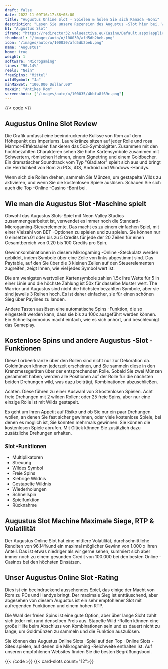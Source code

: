 ```yaml
---
draft: false
date: 2022-11-09T16:17:38+03:00
title: "Augustus Online Slot - Spielen & holen Sie sich Kanada -Boni"
description: "Lesen Sie unsere Rezension des Augustus -Slot hier bei. Wir haben Details zu Gameplay, Funktionen und wo man Casino -Boni erhalten kann."
h1: "Augustus Slot"
iframe: "https://redirector32.valueactive.eu/Casino/Default.aspx?applicationid=4023&serverid=22619&gameid=augustus&ul=en&variant=uat-demo&sext1=demo&sext2=demo&lobbyURL=http://www.microgaming.co.uk/games?"
thumbnail: "/images/auto/o/100030/afd5db2beb.png"
icon: "/images/auto/o/100030/afd5db2beb.png"
name: "Augustus"
home: true
weight: 1
software: "Microgaming"
lines: "96.14%"
reels: "Nein"
freeSpins: "Mittel"
wildSymbol: "Ja"
minMaxBet: "100.000 Dollar.00"
maxWin: "Antikes Rom"
screenshots: ["/images/auto/o/100035/4bbfa8f69c.png"]
---
```


{{< code >}}<h2>Augustus Online Slot Review</h2><p>Die Grafik umfasst eine beeindruckende Kulisse von Rom auf dem Höhepunkt des Imperiums. Laurelkränze sitzen auf jeder Rolle und rosa Marmor-Effektsäulen flankieren das 5x3-Symbolgitter. Zusammen mit den hochbezahlten Charakteren sehen Sie hohe Kartensymbole zusammen mit Schwertern, römischen Helmen, einem Signetring und einem Goldbecher. Ein dramatischer Soundtrack vom Typ "Gladiator" spielt sich aus und bringt die Herrlichkeit von Rom zu PCs, iOS, Android und Windows -Handys.</p><p>Wenn sich die Rollen drehen, sammeln Sie Münzen, um gestapelte Wilds zu aktivieren, und wenn Sie die kostenlosen Spiele auslösen. Schauen Sie sich auch die Top -Online -Casino -Boni bei.</p><h2>Wie man die Augustus Slot -Maschine spielt</h2><p>Obwohl das Augustus Slots-Spiel mit Neon Valley Studios zusammengearbeitet ist, verwendet es immer noch die Standard-Microgaming-Steuerelemente. Das macht es zu einem einfachen Spiel, mit einer Vielzahl von BET -Optionen zu spielen und zu spielen. Sie können nur 0 einsetzen.01 oder bis zu 5 Credits für jede der 20 Zeilen für einen Gesamtbereich von 0.20 bis 100 Credits pro Spin.</p><p>Gewinnkombinationen in diesem Mikrogaming -Online -Steckplatz werden gebildet, indem Symbole über eine Zeile von links abgestimmt sind. Das Paytable, auf den Sie über die 3 kleinen Zeilen auf den Steuerelementen zugreifen, zeigt Ihnen, wie viel jedes Symbol wert ist.</p><p>Die am wenigsten wertvollen Kartensymbole zahlen 1.5x Ihre Wette für 5 in einer Linie und die höchste Zahlung ist 50x für dasselbe Muster wert. The Warrior und Augustus sind nicht die höchsten bezahlten Symbole, aber sie sind jeweils 3 Reihen hoch. Es ist daher einfacher, sie für einen schönen Sieg über Paylines zu landen.</p><p>Andere Tasten auslösen eine automatische Spins -Funktion, die so eingestellt werden kann, dass sie bis zu 100x ausgeführt werden können. Ein Schnellspinmodus macht einfach, wie es sich anhört, und beschleunigt das Gameplay.</p><h2>Kostenlose Spins und andere Augustus -Slot -Funktionen</h2><p>Diese Lorbeerkränze über den Rollen sind nicht nur zur Dekoration da. Goldmünzen können jederzeit erscheinen, und Sie sammeln diese in den Kranzmessgeräten über der entsprechenden Rolle. Sobald Sie zwei Münzen gesammelt haben, werden alle Positionen auf der Rolle für die nächsten beiden Drehungen wild, was dazu beiträgt, Kombinationen abzuschließen.</p><p>Achten. Diese führen zu einer Auswahl von 3 kostenlosen Spielen. Acht freie Drehungen mit 2 wilden Rollen; oder 25 freie Spins, aber nur eine einzige Rolle ist mit Wilds gestapelt.</p><p>Es geht um Ihren Appetit auf Risiko und ob Sie nur ein paar Drehungen wollen, an denen Sie fast sicher gewinnen, oder viele kostenlose Spiele, bei denen es möglich ist, Sie könnten mehrmals gewinnen. Sie können die kostenlosen Spiele abrufen. Mit Glück können Sie zusätzlich dazu zusätzliche Drehungen erhalten.</p><h3>
Slot -Funktionen</h3><ul>
<li></span>
Multiplikatoren</li>
<li></span>
Streuung</li>
<li></span>
Wildes Symbol</li>
<li></span>
Freie Spins</li>
<li></span>
Klebrige Wildnis</li>
<li></span>
Gestapelte Wildnis</li>
<li></span>
Wiederholungen</li>
<li></span>
Schnellspin</li>
<li></span>
Spielfunktion</li>
<li></span>
Rücknahme</li></ul><h2>Augustus Slot Machine Maximale Siege, RTP & Volatilität</h2><p>Der Augustus Online Slot hat eine mittlere Volatilität, durchschnittliche Renditen von 96.14%und ein maximal möglicher Gewinn von 1.000 x Ihren Anteil. Das ist etwas niedriger als wir gerne sehen, summiert sich aber immer noch zu einem gesunden Credit von 100.000 bei den besten Online -Casinos bei den höchsten Einsätzen.</p><h2>Unser Augustus Online Slot -Rating</h2><p>Dies ist ein beeindruckend aussehendes Spiel, das einige der Macht von Rom zu PCs und Handys bringt. Der maximale Sieg ist enttäuschend, aber abgesehen von diesem Augustus ist ein sehr empfohlener Slot mit aufregenden Funktionen und einem hohen RTP.</p><p>Die Wahl der freien Spins ist eine gute Option, aber über lange Sicht zahlt sich jeder mit rund denselben Preis aus. Stapelte Wild -Rollen können eine große Hilfe beim Abschluss von Kombinationen sein und es dauert nicht zu lange, um Goldmünzen zu sammeln und die Funktion auszulösen.</p><p>Sie können das Augustus Online Slots -Spiel auf den Top -Online Slots -Sites spielen, auf denen die Mikrogaming -Reichweite enthalten ist. Auf unseren empfohlenen Websites finden Sie die besten Begrüßungsboni.</p>{{< /code >}}
{{< card-slots count="12">}}